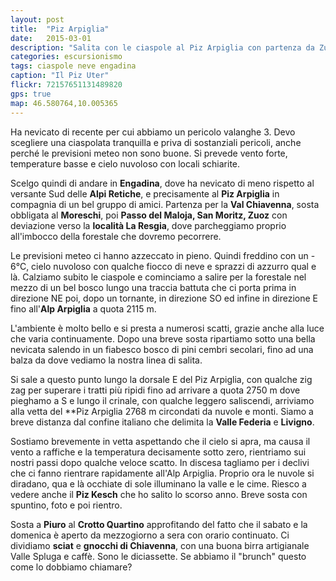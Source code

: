 ```yaml
---
layout: post
title:  "Piz Arpiglia"
date:   2015-03-01
description: "Salita con le ciaspole al Piz Arpiglia con partenza da Zuoz (località La Resgia)"
categories: escursionismo
tags: ciaspole neve engadina
caption: "Il Piz Uter"
flickr: 72157651131489820
gps: true
map: 46.580764,10.005365
---
```


Ha nevicato di recente per cui abbiamo un pericolo valanghe 3. Devo scegliere una ciaspolata tranquilla e priva di sostanziali pericoli, anche perché le previsioni meteo non sono buone. Si prevede vento forte, temperature basse e cielo nuvoloso con locali schiarite.

Scelgo quindi di andare in **Engadina**, dove ha nevicato di meno rispetto al versante Sud delle **Alpi Retiche**, e precisamente al **Piz Arpiglia** in compagnia di un bel gruppo di amici.  Partenza per la **Val Chiavenna**, sosta obbligata al **Moreschi**, poi **Passo del Maloja, San Moritz, Zuoz** con deviazione verso la **località La Resgia**, dove parcheggiamo proprio all'imbocco della forestale che dovremo pecorrere.

Le previsioni meteo ci hanno azzeccato in pieno. Quindi freddino con un - 6°C, cielo nuvoloso con qualche fiocco di neve e sprazzi di azzurro qual e là. Calziamo subito le ciaspole e cominciamo a salire per la forestale nel mezzo di un bel bosco lungo una traccia battuta che ci porta prima in direzione NE poi, dopo un tornante, in direzione SO ed infine in direzione E fino all'**Alp Arpiglia** a quota 2115 m.

L'ambiente è molto bello e si presta a numerosi scatti, grazie anche alla luce che varia continuamente. Dopo una breve sosta ripartiamo sotto una bella nevicata salendo in un fiabesco bosco di pini cembri secolari, fino ad una balza da dove vediamo la nostra linea di salita.

Si sale a questo punto lungo la dorsale E del Piz Arpiglia, con qualche zig zag per superare i tratti più ripidi fino ad arrivare a quota 2750 m dove pieghamo a S e lungo il crinale, con qualche leggero saliscendi, arriviamo alla vetta del **Piz Arpiglia 2768 m circondati da nuvole e monti. Siamo a breve distanza dal confine italiano che delimita la **Valle Federia** e **Livigno**.

Sostiamo brevemente in vetta aspettando che il cielo si apra, ma causa il vento a raffiche e la temperatura decisamente sotto zero, rientriamo sui nostri passi dopo qualche veloce scatto. In discesa tagliamo per i declivi che ci fanno rientrare rapidamente all'Alp Arpiglia. Proprio ora le nuvole si diradano, qua e là occhiate di sole illuminano la valle e le cime. Riesco a vedere anche il **Piz Kesch** che ho salito lo scorso anno. Breve sosta con spuntino, foto e poi rientro.

Sosta a **Piuro** al **Crotto Quartino** approfitando del fatto che il sabato e la domenica è aperto da mezzogiorno a sera con orario continuato. Ci dividiamo **sciat** e **gnocchi di Chiavenna**, con una buona birra artigianale Valle Spluga e caffè. Sono le diciassette. Se abbiamo il "brunch" questo come lo dobbiamo chiamare? 

